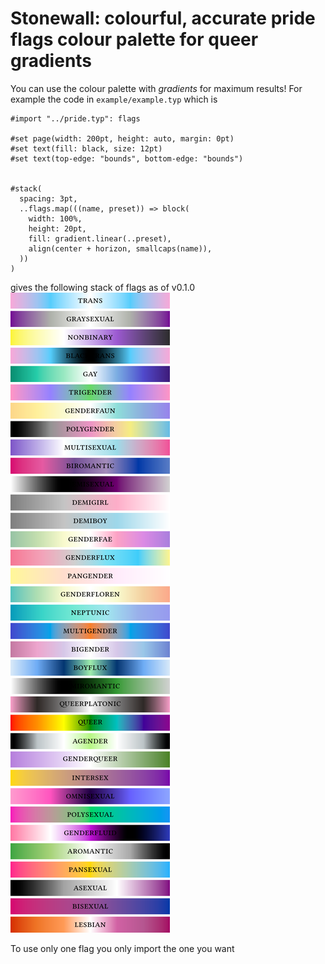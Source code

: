 # Stonewall: colourful, accurate pride flags colour palette for queer gradients
You can use the colour palette with _gradients_ for maximum results! 
For example the code in `example/example.typ` which is
```typ
#import "../pride.typ": flags

#set page(width: 200pt, height: auto, margin: 0pt)
#set text(fill: black, size: 12pt)
#set text(top-edge: "bounds", bottom-edge: "bounds")


#stack(
  spacing: 3pt,
  ..flags.map(((name, preset)) => block(
    width: 100%,
    height: 20pt,
    fill: gradient.linear(..preset),
    align(center + horizon, smallcaps(name)),
  ))
)
```
gives the following stack of flags as of v0.1.0
![](flags.png)

To use only one flag you only import the one you want